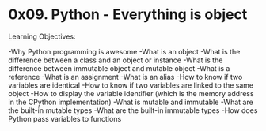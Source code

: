 # 0x09. Python - Everything is object

Learning Objectives:

-Why Python programming is awesome
-What is an object
-What is the difference between a class and an object or instance
-What is the difference between immutable object and mutable object
-What is a reference
-What is an assignment
-What is an alias
-How to know if two variables are identical
-How to know if two variables are linked to the same object
-How to display the variable identifier (which is the memory address in the CPython implementation)
-What is mutable and immutable
-What are the built-in mutable types
-What are the built-in immutable types
-How does Python pass variables to functions
